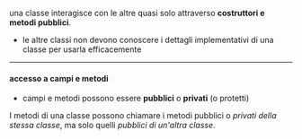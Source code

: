 una classe interagisce con le altre quasi solo attraverso **costruttori e metodi pubblici**.

- le altre classi non devono conoscere i dettagli implementativi di una classe per usarla efficacemente

***
#### accesso a campi e metodi
- campi e metodi possono essere **pubblici** o **privati** (o protetti)
 
I metodi di una classe possono chiamare i metodi pubblici o *privati della stessa classe*, ma solo quelli *pubblici di un'altra classe*.
